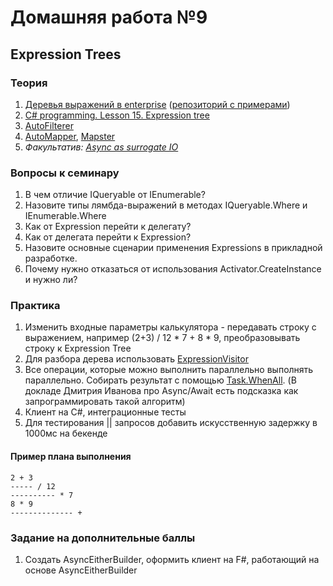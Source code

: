 # Домашняя работа №9 

## Expression Trees

### Теория
1. [Деревья выражений в enterprise](https://habr.com/ru/company/jugru/blog/423891/) ([репозиторий с примерами](https://github.com/max-arshinov/Beyond-LINQ-Using-Expression-Trees-in-.NET))
2. [C# programming. Lesson 15. Expression tree](https://www.youtube.com/watch?v=a9L22U4XWN0&ab_channel=%D0%9F%D1%80%D0%BE%D0%B3%D1%80%D0%B0%D0%BC%D0%BC%D0%B8%D1%80%D0%BE%D0%B2%D0%B0%D0%BD%D0%B8%D0%B5-%D1%8D%D1%82%D0%BE%D0%BF%D1%80%D0%BE%D1%81%D1%82%D0%BE)
3. [AutoFilterer](https://github.com/enisn/AutoFilterer)
4. [AutoMapper](https://automapper.org/), [Mapster](https://github.com/MapsterMapper/Mapster)
5. *Факультатив:* [*Async as surrogate IO*](https://blog.ploeh.dk/2016/04/11/async-as-surrogate-io/)

### Вопросы к семинару
 1. В чем отличие IQueryable<T> от IEnumerable<T>?
 2. Назовите типы лямбда-выражений в методах IQueryable.Where и IEnumerable.Where
 3. Как от Expression перейти к делегату?
 4. Как от делегата перейти к Expression?
 5. Назовите основные сценарии применения Expressions в прикладной разработке.
 6. Почему нужно отказаться от использования Activator.CreateInstance и нужно ли?
 
### Практика
 1. Изменить входные параметры калькулятора - передавать строку с выражением, например (2+3) / 12 * 7 + 8 * 9, преобразовывать строку к Expression Tree
 2. Для разбора дерева использовать [ExpressionVisitor](https://docs.microsoft.com/en-us/dotnet/api/system.linq.expressions.expressionvisitor?view=netcore-3.1)
 3. Все операции, которые можно выполнить параллельно выполнять параллельно. Собирать результат с помощью [Task.WhenAll](https://docs.microsoft.com/en-us/dotnet/api/system.threading.tasks.task.whenall?view=netcore-3.1). (В докладе Дмитрия Иванова про Async/Await есть подсказка как запрограммировать такой алгоритм)
 4. Клиент на C#, интеграционные тесты
 5. Для тестирования || запросов добавить искусственную задержку в 1000мс на бекенде
 #### Пример плана выполнения
    2 + 3  
    ----- / 12  
    ---------- * 7  
    8 * 9  
    -------------- +
### Задание на дополнительные баллы
1.  Создать AsyncEitherBuilder, оформить клиент на F#, работающий на основе AsyncEitherBuilder